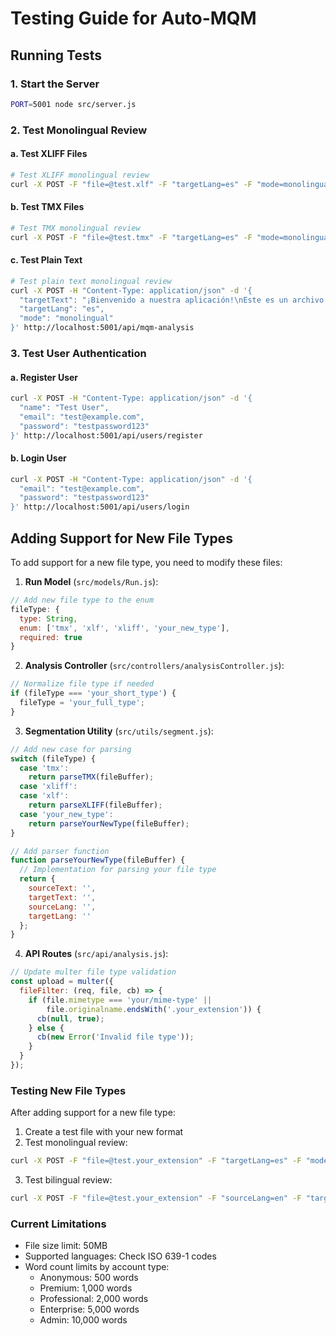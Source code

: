 # Testing Guide for Auto-MQM

## Running Tests

### 1. Start the Server
```bash
PORT=5001 node src/server.js
```

### 2. Test Monolingual Review

#### a. Test XLIFF Files
```bash
# Test XLIFF monolingual review
curl -X POST -F "file=@test.xlf" -F "targetLang=es" -F "mode=monolingual" http://localhost:5001/api/mqm-analysis
```

#### b. Test TMX Files
```bash
# Test TMX monolingual review
curl -X POST -F "file=@test.tmx" -F "targetLang=es" -F "mode=monolingual" http://localhost:5001/api/mqm-analysis
```

#### c. Test Plain Text
```bash
# Test plain text monolingual review
curl -X POST -H "Content-Type: application/json" -d '{
  "targetText": "¡Bienvenido a nuestra aplicación!\nEste es un archivo de ejemplo.\nPor favor, configure sus ajustes a continuación.",
  "targetLang": "es",
  "mode": "monolingual"
}' http://localhost:5001/api/mqm-analysis
```

### 3. Test User Authentication

#### a. Register User
```bash
curl -X POST -H "Content-Type: application/json" -d '{
  "name": "Test User",
  "email": "test@example.com",
  "password": "testpassword123"
}' http://localhost:5001/api/users/register
```

#### b. Login User
```bash
curl -X POST -H "Content-Type: application/json" -d '{
  "email": "test@example.com",
  "password": "testpassword123"
}' http://localhost:5001/api/users/login
```

## Adding Support for New File Types

To add support for a new file type, you need to modify these files:

1. **Run Model** (`src/models/Run.js`):
```javascript
// Add new file type to the enum
fileType: {
  type: String,
  enum: ['tmx', 'xlf', 'xliff', 'your_new_type'],
  required: true
}
```

2. **Analysis Controller** (`src/controllers/analysisController.js`):
```javascript
// Normalize file type if needed
if (fileType === 'your_short_type') {
  fileType = 'your_full_type';
}
```

3. **Segmentation Utility** (`src/utils/segment.js`):
```javascript
// Add new case for parsing
switch (fileType) {
  case 'tmx':
    return parseTMX(fileBuffer);
  case 'xliff':
  case 'xlf':
    return parseXLIFF(fileBuffer);
  case 'your_new_type':
    return parseYourNewType(fileBuffer);
}

// Add parser function
function parseYourNewType(fileBuffer) {
  // Implementation for parsing your file type
  return {
    sourceText: '',
    targetText: '',
    sourceLang: '',
    targetLang: ''
  };
}
```

4. **API Routes** (`src/api/analysis.js`):
```javascript
// Update multer file type validation
const upload = multer({
  fileFilter: (req, file, cb) => {
    if (file.mimetype === 'your/mime-type' || 
        file.originalname.endsWith('.your_extension')) {
      cb(null, true);
    } else {
      cb(new Error('Invalid file type'));
    }
  }
});
```

### Testing New File Types

After adding support for a new file type:

1. Create a test file with your new format
2. Test monolingual review:
```bash
curl -X POST -F "file=@test.your_extension" -F "targetLang=es" -F "mode=monolingual" http://localhost:5001/api/mqm-analysis
```
3. Test bilingual review:
```bash
curl -X POST -F "file=@test.your_extension" -F "sourceLang=en" -F "targetLang=es" -F "mode=bilingual" http://localhost:5001/api/mqm-analysis
```

### Current Limitations

- File size limit: 50MB
- Supported languages: Check ISO 639-1 codes
- Word count limits by account type:
  - Anonymous: 500 words
  - Premium: 1,000 words
  - Professional: 2,000 words
  - Enterprise: 5,000 words
  - Admin: 10,000 words
